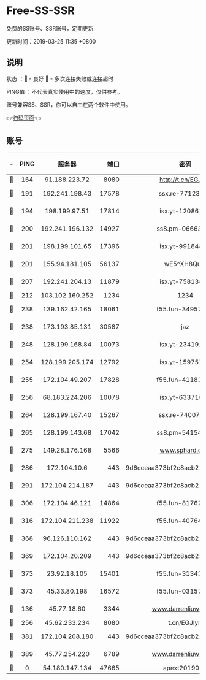 # Free-SS-SSR

免费的SS账号、SSR账号，定期更新

更新时间：2019-03-25 11:35 +0800

## 说明

状态     ：🙂 - 良好 🙁 - 多次连接失败或连接超时

PING值   ：不代表真实使用中的速度，仅供参考。

账号兼容SS、SSR，你可以自由在两个软件中使用。

👉[扫码页面](https://liesauer.github.io/Free-SS-SSR/)👈

## 账号

|-|PING|服务器|端口|密码|加密方式|区域|
|:----:|:----:|:-----:|-----:|:----:|:----:|:----:|
|🙂|164|91.188.223.72|8080|http://t.cn/EGJIyrl|rc4-md5|RU|
|🙂|191|192.241.198.43|17578|ssx.re-77123954|aes-256-cfb|US|
|🙂|194|198.199.97.51|17814|isx.yt-12086215|aes-256-cfb|US|
|🙂|200|192.241.196.132|14927|ss8.pm-06663681|aes-256-cfb|US|
|🙂|201|198.199.101.65|17396|isx.yt-99184833|aes-256-cfb|US|
|🙂|201|155.94.181.105|56137|wE5^XH8Quw|aes-256-cfb|US|
|🙂|207|192.241.204.13|11879|isx.yt-75813840|aes-256-cfb|US|
|🙂|212|103.102.160.252|1234|1234|rc4-md5|JP|
|🙂|238|139.162.42.165|18061|f55.fun-34957987|aes-256-cfb|SG|
|🙂|238|173.193.85.131|30587|jaz|aes-256-cfb|US|
|🙂|248|128.199.168.84|10073|isx.yt-23419298|aes-256-cfb|SG|
|🙂|254|128.199.205.174|12792|isx.yt-15975702|aes-256-cfb|SG|
|🙂|255|172.104.49.207|17828|f55.fun-41181954|aes-256-cfb|SG|
|🙂|256|68.183.224.206|10078|isx.yt-63371091|aes-256-cfb|SG|
|🙂|264|128.199.167.40|15267|ssx.re-74007655|aes-256-cfb|SG|
|🙂|265|128.199.143.68|17042|ss8.pm-54154512|aes-256-cfb|SG|
|🙂|275|149.28.176.168|5566|www.sphard.com|aes-256-cfb|AU|
|🙂|286|172.104.10.6|443|9d6cceaa373bf2c8acb22e60b6a58be6|aes-256-cfb|US|
|🙂|291|172.104.214.187|443|9d6cceaa373bf2c8acb22e60b6a58be6|aes-256-cfb|US|
|🙂|306|172.104.46.121|14864|f55.fun-81762939|aes-256-cfb|SG|
|🙂|316|172.104.211.238|11922|f55.fun-40764829|aes-256-cfb|US|
|🙂|368|96.126.110.162|443|9d6cceaa373bf2c8acb22e60b6a58be6|aes-256-cfb|US|
|🙂|369|172.104.20.209|443|9d6cceaa373bf2c8acb22e60b6a58be6|aes-256-cfb|US|
|🙂|373|23.92.18.105|15401|f55.fun-31341168|aes-256-cfb|US|
|🙂|373|45.33.80.198|16572|f55.fun-03157476|aes-256-cfb|US|
|🙂|136|45.77.18.60|3344|www.darrenliuwei.com|aes-256-cfb|JP|
|🙂|256|45.62.233.234|8080|t.cn/EGJIyrl|rc4-md5|CA|
|🙂|381|172.104.208.180|443|9d6cceaa373bf2c8acb22e60b6a58be6|aes-256-cfb|US|
|🙂|389|45.77.254.220|6789|www.darrenliuwei.com|aes-256-cfb|SG|
|🙁|0|54.180.147.134|47665|apext2019001|chacha20|KR|

